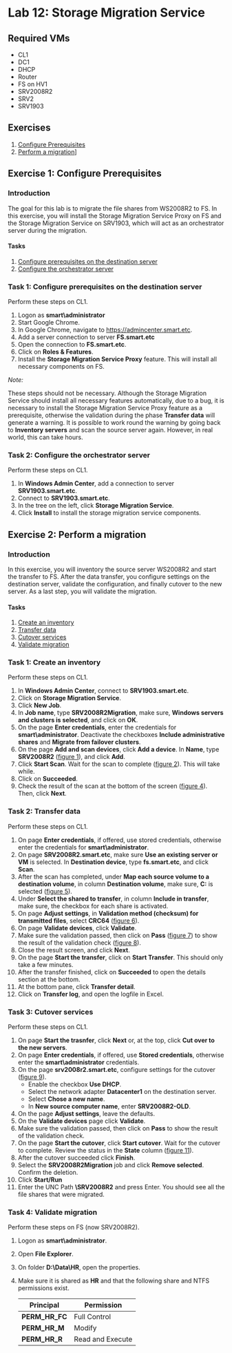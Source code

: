 # Lab 12: Storage Migration Service

## Required VMs

* CL1
* DC1
* DHCP
* Router
* FS on HV1
* SRV2008R2
* SRV2
* SRV1903

## Exercises

1. [Configure Prerequisites](#exercise-1-configure-prerequisites)
1. [Perform a migration](#exercise-2-perform-a-migration)]

## Exercise 1: Configure Prerequisites

### Introduction

The goal for this lab is to migrate the file shares from WS2008R2 to FS. In this exercise, you will install the Storage Migration Service Proxy on FS and the Storage Migration Service on SRV1903, which will act as an orchestrator server during the migration.

#### Tasks

1. [Configure prerequisites on the destination server](#task-1-configure-prerequisites-on-the-destination-server)
1. [Configure the orchestrator server](#task-2-configure-the-orchestrator-server)

### Task 1: Configure prerequisites on the destination server

Perform these steps on CL1.

1. Logon as **smart\administrator**
1. Start Google Chrome.
1. In Google Chrome, navigate to <https://admincenter.smart.etc>.
1. Add a server connection to server **FS.smart.etc**
1. Open the connection to **FS.smart.etc**.
1. Click on **Roles & Features**.
1. Install the **Storage Migration Service Proxy** feature. This will install all necessary components on FS.

*Note:*

These steps should not be necessary. Although the Storage Migration Service should install all necessary features automatically, due to a bug, it is necessary to install the Storage Migration Service Proxy feature as a prerequisite, otherwise the validation during the phase **Transfer data** will generate a warning. It is possible to work round the warning by going back to **Inventory servers** and scan the source server again. However, in real world, this can take hours.

### Task 2: Configure the orchestrator server

Perform these steps on CL1.

1. In **Windows Admin Center**, add a connection to server **SRV1903.smart.etc**.
1. Connect to **SRV1903.smart.etc**.
1. In the tree on the left, click **Storage Migration Service**.
1. Click **Install** to install the storage migration service components.

## Exercise 2: Perform a migration

### Introduction

In this exercise, you will inventory the source server WS2008R2 and start the transfer to FS. After the data transfer, you configure settings on the destination server, validate the configuration, and finally cutover to the new server. As a last step, you will validate the migration.

#### Tasks

1. [Create an inventory](#task-1-create-an-inventory)
1. [Transfer data](#task-2-transfer-data)
1. [Cutover services](#task-3-cutover-services)
1. [Validate migration](#task-4-validate-migration)

### Task 1: Create an inventory

Perform these steps on CL1.

1. In **Windows Admin Center**, connect to **SRV1903.smart.etc**.
1. Click on **Storage Migration Service**.
1. Click **New Job**.
1. In **Job name**, type **SRV2008R2Migration**, make sure, **Windows servers and clusters is selected**, and click on **OK**.
1. On the page **Enter credentials**, enter the credentials for **smart\administrator**. Deactivate the checkboxes **Include administrative shares** and **Migrate from failover clusters**.
1. On the page **Add and scan devices**, click **Add a device**. In **Name**, type **SRV2008R2** ([figure 1]), and click **Add**.
1. Click **Start Scan**. Wait for the scan to complete ([figure 2]). This will take while.
1. Click on **Succeeded**.
1. Check the result of the scan at the bottom of the screen ([figure 4]). Then, click **Next**.

### Task 2: Transfer data

Perform these steps on CL1.

1. On page **Enter credentials**, if offered, use stored credentials, otherwise enter the credentials for **smart\administrator**.
1. On page **SRV2008R2.smart.etc**, make sure **Use an existing server or VM** is selected. In **Destination device**, type **fs.smart.etc**, and click **Scan**.
1. After the scan has completed, under **Map each source volume to a destination volume**, in column **Destination volume**, make sure, **C:** is selected ([figure 5]).
1. Under **Select the shared to transfer**, in column **Include in transfer**, make sure, the checkbox for each share is activated.
1. On page **Adjust settings**, in **Validation method (checksum) for transmitted files**, select **CRC64** ([figure 6]).
1. On page **Validate devices**, click **Validate**.
1. Make sure the validation passed, then click on **Pass** ([figure 7]) to show the result of the validation check ([figure 8]).
1. Close the result screen, and click **Next**.
1. On the page **Start the transfer**, click on **Start Transfer**. This should only take a few minutes.
1. After the transfer finished, click on **Succeeded** to open the details section at the bottom.
1. At the bottom pane, click **Transfer detail**.
1. Click on **Transfer log**, and open the logfile in Excel.

### Task 3: Cutover services

Perform these steps on CL1.

1. On page **Start the trasnfer**, click **Next** or, at the top, click **Cut over to the new servers**.
1. On page **Enter credentials**, if offered, use **Stored credentials**, otherwise enter the **smart\administrator** credentials.
1. On the page **srv2008r2.smart.etc**, configure settings for the cutover ([figure 9]).
   * Enable the checkbox **Use DHCP**.
   * Select the network adapter **Datacenter1** on the destination server.
   * Select **Chose a new name**.
   * In **New source computer name**, enter **SRV2008R2-OLD**.
1. On the page **Adjust settings**, leave the defaults.
1. On the **Validate devices** page click **Validate**.
1. Make sure the validation passed, then click on **Pass** to show the result of the validation check.
1. On the page **Start the cutover**, click **Start cutover**. Wait for the cutover to complete. Review the status in the **State** column ([figure 11]).
1. After the cutover succeeded click **Finish**.
1. Select the **SRV2008R2Migration** job and click **Remove selected**. Confirm the deletion.
1. Click **Start/Run**
1. Enter the UNC Path **\\SRV2008R2** and press Enter. You should see all the file shares that were migrated.

### Task 4: Validate migration

Perform these steps on FS (now SRV2008R2).

1. Logon as **smart\administrator**.
1. Open **File Explorer**.
1. On folder **D:\Data\HR**, open the properties.
1. Make sure it is shared as **HR** and that the following share and NTFS permissions exist.

   | Principal      | Permission       |
   | -------------- | ---------------- |
   | **PERM_HR_FC** | Full Control     |
   | **PERM_HR_M**  | Modify           |
   | **PERM_HR_R**  | Read and Execute |

[figure 1]: images/Lab12/figure01.png
[figure 2]: images/Lab12/figure02.png
[figure 3]: images/Lab12/figure03.png
[figure 4]: images/Lab12/figure04.png
[figure 5]: images/Lab12/figure05.png
[figure 6]: images/Lab12/figure06.png
[figure 7]: images/Lab12/figure07.png
[figure 8]: images/Lab12/figure08.png
[figure 9]: images/Lab12/figure09.png
[figure 10]: images/Lab12/figure10.png
[figure 11]: images/Lab12/figure11.png
